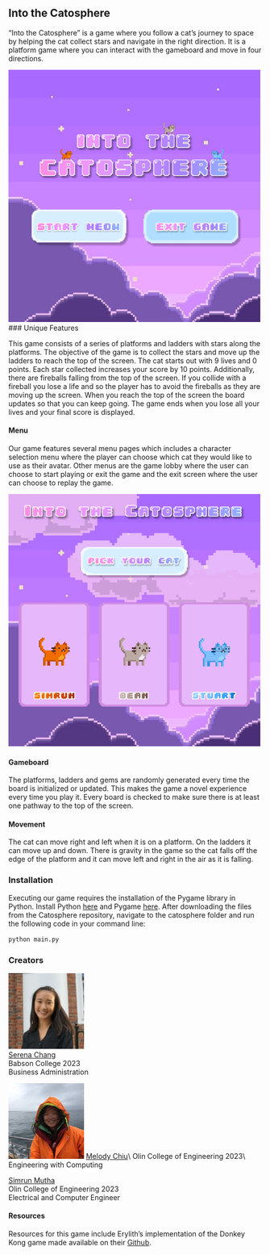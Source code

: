## Into the Catosphere

“Into the Catosphere” is a game where you follow a cat’s journey to space by helping the cat collect stars and navigate in the right direction. It is a platform game where you can interact with the gameboard and move in four directions.

<img src="startscreen.png" width="500" />
### Unique Features

This game consists of a series of platforms and ladders with stars along the platforms. The objective of the game is to collect the stars and move up the ladders to reach the top of the screen. The cat starts out with 9 lives and 0 points. Each star collected increases your score by 10 points. Additionally, there are fireballs falling from the top of the screen. If you collide with a fireball you lose a life and so the player has to avoid the fireballs as they are moving up the screen. When you reach the top of the screen the board updates so that you can keep going. The game ends when you lose all your lives and your final score is displayed.

#### Menu

Our game features several menu pages which includes a character selection menu where the player can choose which cat they would like to use as their avatar. Other menus are the game lobby where the user can choose to start playing or exit the game and the exit screen where the user can choose to replay the game.

<img src="pickyourcat.png" width="500" />

#### Gameboard
The platforms, ladders and gems are randomly generated every time the board is initialized or updated. This makes the game a novel experience every time you play it. Every board is checked to make sure there is at least one pathway to the top of the screen.

#### Movement
The cat can move right and left when it is on a platform. On the ladders it can move up and down. There is gravity in the game so the cat falls off the edge of the platform and it can move left and right in the air as it is falling.

### Installation
Executing our game requires the installation of the Pygame library in Python. Install Python [here](https://www.python.org/downloads/) and Pygame [here](https://www.pygame.org/wiki/GettingStarted).
After downloading the files from the Catosphere repository, navigate to the catosphere folder and run the following code in your command line:
```bash
python main.py
```

### Creators

<img src="1600113910952.jpg" width="150"/>\
<a href="http://www.linkedin.com/in/serenachang1">Serena Chang</a>\
Babson College 2023\
Business Administration

<img src="melody.png" width="150"/>
<a href="http://www.linkedin.com/in/melody-chiu-6297b41a2">Melody Chiu</a>\
Olin College of Engineering 2023\
Engineering with Computing

<a href="https://www.linkedin.com/in/simrun-mutha-78b8761a0/">Simrun Mutha</a>\
Olin College of Engineering 2023\
Electrical and Computer Engineer

#### Resources
Resources for this game include Erylith’s implementation of the Donkey Kong game made available on their <a href="https://github.com/erilyth/DonkeyKong-Pygame">Github</a>.
